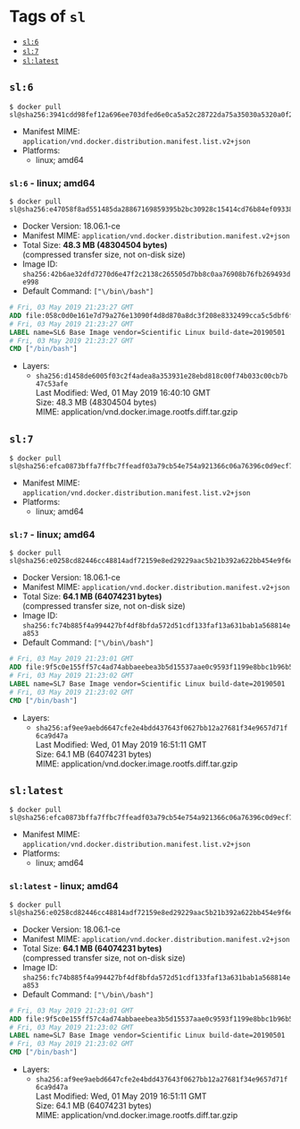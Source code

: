 <!-- THIS FILE IS GENERATED VIA './update-remote.sh' -->

# Tags of `sl`

-	[`sl:6`](#sl6)
-	[`sl:7`](#sl7)
-	[`sl:latest`](#sllatest)

## `sl:6`

```console
$ docker pull sl@sha256:3941cdd98fef12a696ee703dfed6e0ca5a52c28722da75a35030a5320a0f2bf9
```

-	Manifest MIME: `application/vnd.docker.distribution.manifest.list.v2+json`
-	Platforms:
	-	linux; amd64

### `sl:6` - linux; amd64

```console
$ docker pull sl@sha256:e47058f8ad551485da28867169859395b2bc30928c15414cd76b84ef09338233
```

-	Docker Version: 18.06.1-ce
-	Manifest MIME: `application/vnd.docker.distribution.manifest.v2+json`
-	Total Size: **48.3 MB (48304504 bytes)**  
	(compressed transfer size, not on-disk size)
-	Image ID: `sha256:42b6ae32dfd7270d6e47f2c2138c265505d7bb8c0aa76908b76fb269493de998`
-	Default Command: `["\/bin\/bash"]`

```dockerfile
# Fri, 03 May 2019 21:23:27 GMT
ADD file:058c0d0e161e7d79a276e13090f4d8d870a8dc3f208e8332499cca5c5dbf6f95 in / 
# Fri, 03 May 2019 21:23:27 GMT
LABEL name=SL6 Base Image vendor=Scientific Linux build-date=20190501
# Fri, 03 May 2019 21:23:27 GMT
CMD ["/bin/bash"]
```

-	Layers:
	-	`sha256:d1458de6005f03c2f4adea8a353931e28ebd818c00f74b033c00cb7b47c53afe`  
		Last Modified: Wed, 01 May 2019 16:40:10 GMT  
		Size: 48.3 MB (48304504 bytes)  
		MIME: application/vnd.docker.image.rootfs.diff.tar.gzip

## `sl:7`

```console
$ docker pull sl@sha256:efca0873bffa7ffbc7ffeadf03a79cb54e754a921366c06a76396c0d9ecf7474
```

-	Manifest MIME: `application/vnd.docker.distribution.manifest.list.v2+json`
-	Platforms:
	-	linux; amd64

### `sl:7` - linux; amd64

```console
$ docker pull sl@sha256:e0258cd82446cc48814adf72159e8ed29229aac5b21b392a622bb454e9f6e4cb
```

-	Docker Version: 18.06.1-ce
-	Manifest MIME: `application/vnd.docker.distribution.manifest.v2+json`
-	Total Size: **64.1 MB (64074231 bytes)**  
	(compressed transfer size, not on-disk size)
-	Image ID: `sha256:fc74b885f4a994427bf4df8bfda572d51cdf133faf13a631bab1a568814ea853`
-	Default Command: `["\/bin\/bash"]`

```dockerfile
# Fri, 03 May 2019 21:23:01 GMT
ADD file:9f5c0e155ff57c4ad74abbaeebea3b5d15537aae0c9593f1199e8bbc1b96b531 in / 
# Fri, 03 May 2019 21:23:02 GMT
LABEL name=SL7 Base Image vendor=Scientific Linux build-date=20190501
# Fri, 03 May 2019 21:23:02 GMT
CMD ["/bin/bash"]
```

-	Layers:
	-	`sha256:af9ee9aebd6647cfe2e4bdd437643f0627bb12a27681f34e9657d71f6ca9d47a`  
		Last Modified: Wed, 01 May 2019 16:51:11 GMT  
		Size: 64.1 MB (64074231 bytes)  
		MIME: application/vnd.docker.image.rootfs.diff.tar.gzip

## `sl:latest`

```console
$ docker pull sl@sha256:efca0873bffa7ffbc7ffeadf03a79cb54e754a921366c06a76396c0d9ecf7474
```

-	Manifest MIME: `application/vnd.docker.distribution.manifest.list.v2+json`
-	Platforms:
	-	linux; amd64

### `sl:latest` - linux; amd64

```console
$ docker pull sl@sha256:e0258cd82446cc48814adf72159e8ed29229aac5b21b392a622bb454e9f6e4cb
```

-	Docker Version: 18.06.1-ce
-	Manifest MIME: `application/vnd.docker.distribution.manifest.v2+json`
-	Total Size: **64.1 MB (64074231 bytes)**  
	(compressed transfer size, not on-disk size)
-	Image ID: `sha256:fc74b885f4a994427bf4df8bfda572d51cdf133faf13a631bab1a568814ea853`
-	Default Command: `["\/bin\/bash"]`

```dockerfile
# Fri, 03 May 2019 21:23:01 GMT
ADD file:9f5c0e155ff57c4ad74abbaeebea3b5d15537aae0c9593f1199e8bbc1b96b531 in / 
# Fri, 03 May 2019 21:23:02 GMT
LABEL name=SL7 Base Image vendor=Scientific Linux build-date=20190501
# Fri, 03 May 2019 21:23:02 GMT
CMD ["/bin/bash"]
```

-	Layers:
	-	`sha256:af9ee9aebd6647cfe2e4bdd437643f0627bb12a27681f34e9657d71f6ca9d47a`  
		Last Modified: Wed, 01 May 2019 16:51:11 GMT  
		Size: 64.1 MB (64074231 bytes)  
		MIME: application/vnd.docker.image.rootfs.diff.tar.gzip
